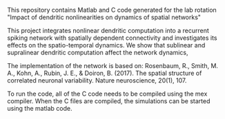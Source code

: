 This repository contains Matlab and C code generated for the lab rotation "Impact of dendritic nonlinearities on dynamics of spatial networks"

This project integrates nonlinear dendritic computation into a recurrent spiking network with spatially dependent connectivity and investigates
its effects on the spatio-temporal dynamics. We show that sublinear and supralinear dendritic computation affect the network dynamics, 

The implementation of the network is based on:
Rosenbaum, R., Smith, M. A., Kohn, A., Rubin, J. E., & Doiron, B. (2017). The spatial structure of correlated neuronal variability. Nature neuroscience, 20(1), 107.

To run the code, all of the C code needs to be compiled using the mex compiler.
When the C files are compiled, the simulations can be started using the matlab code.
